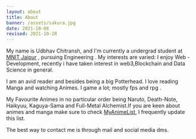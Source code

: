 ```yaml
---
layout: about
title: About
banner: /assets/sakura.jpg
date: 2021-10-08
revised: 2021-10-28
---
```


My name is Udbhav Chitransh, and I'm currently a undergrad student at [MNIT Jaipur](http://http://mnit.ac.in/) , pursuing Engineering .
My interests are varied: I enjoy Web - Development, recently i have taken interest in web3,Blockchain and Data Science in general.

I am an avid reader and besides being a big Potterhead. I love reading Manga and watching Animes. I game a lot; mostly fps and rpg .

My Favourite Animes in no particular order being Naruto, Death-Note, Haikyuu, Kaguya-Sama and Full-Metal Alchemist.If you are keen about animes and manga make sure to check [MyAnimeList](https://myanimelist.net/animelist/ImHokage), I frequently update this list.


The best way to contact me is through mail and social media dms.
